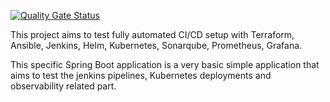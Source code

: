 [![Quality Gate Status](https://sonarcloud.io/api/project_badges/measure?project=mesarikaya-sonarqube-key_devops-backend&metric=alert_status)](https://sonarcloud.io/summary/new_code?id=mesarikaya-sonarqube-key_devops-backend)

This project aims to test fully automated CI/CD setup with Terraform, Ansible, Jenkins, Helm, Kubernetes, Sonarqube, 
Prometheus, Grafana.

This specific Spring Boot application is a very basic simple application that aims to test the jenkins pipelines, 
Kubernetes deployments and observability related part.